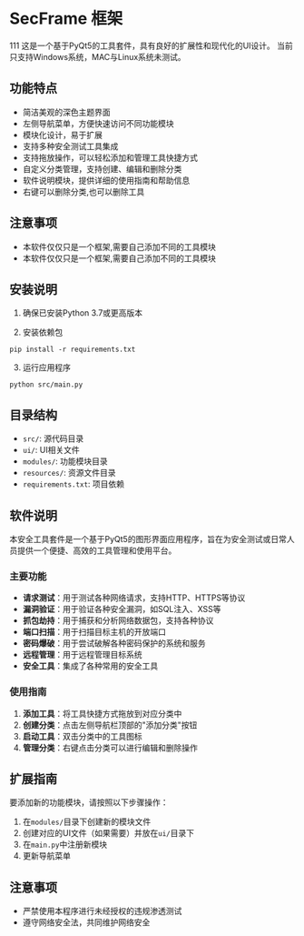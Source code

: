 # SecFrame 框架
111
这是一个基于PyQt5的工具套件，具有良好的扩展性和现代化的UI设计。
当前只支持Windows系统，MAC与Linux系统未测试。

## 功能特点
- 简洁美观的深色主题界面
- 左侧导航菜单，方便快速访问不同功能模块
- 模块化设计，易于扩展
- 支持多种安全测试工具集成
- 支持拖放操作，可以轻松添加和管理工具快捷方式
- 自定义分类管理，支持创建、编辑和删除分类
- 软件说明模块，提供详细的使用指南和帮助信息
- 右键可以删除分类,也可以删除工具

## 注意事项
 - 本软件仅仅只是一个框架,需要自己添加不同的工具模块
 - 本软件仅仅只是一个框架,需要自己添加不同的工具模块


## 安装说明

1. 确保已安装Python 3.7或更高版本

2. 安装依赖包
```
pip install -r requirements.txt
```

3. 运行应用程序
```
python src/main.py
```

## 目录结构
- `src/`: 源代码目录
- `ui/`: UI相关文件
- `modules/`: 功能模块目录
- `resources/`: 资源文件目录
- `requirements.txt`: 项目依赖

## 软件说明

本安全工具套件是一个基于PyQt5的图形界面应用程序，旨在为安全测试或日常人员提供一个便捷、高效的工具管理和使用平台。

### 主要功能
- **请求测试**：用于测试各种网络请求，支持HTTP、HTTPS等协议
- **漏洞验证**：用于验证各种安全漏洞，如SQL注入、XSS等
- **抓包劫持**：用于捕获和分析网络数据包，支持各种协议
- **端口扫描**：用于扫描目标主机的开放端口
- **密码爆破**：用于尝试破解各种密码保护的系统和服务
- **远程管理**：用于远程管理目标系统
- **安全工具**：集成了各种常用的安全工具

### 使用指南
1. **添加工具**：将工具快捷方式拖放到对应分类中
2. **创建分类**：点击左侧导航栏顶部的"添加分类"按钮
3. **启动工具**：双击分类中的工具图标
4. **管理分类**：右键点击分类可以进行编辑和删除操作

## 扩展指南

要添加新的功能模块，请按照以下步骤操作：

1. 在`modules/`目录下创建新的模块文件
2. 创建对应的UI文件（如果需要）并放在`ui/`目录下
3. 在`main.py`中注册新模块
4. 更新导航菜单

## 注意事项
- 严禁使用本程序进行未经授权的违规渗透测试
- 遵守网络安全法，共同维护网络安全
